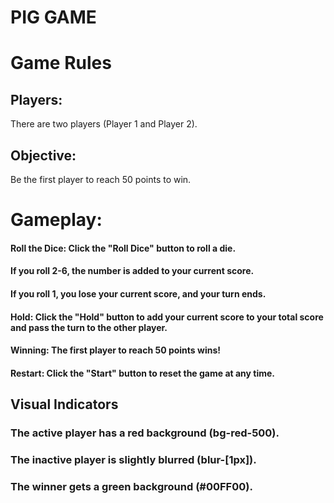 
# PIG GAME
# Game Rules
## Players: 
There are two players (Player 1 and Player 2).

## Objective: 
Be the first player to reach 50 points to win.

# Gameplay:

#### Roll the Dice: Click the "Roll Dice" button to roll a die.

#### If you roll 2-6, the number is added to your current score.

#### If you roll 1, you lose your current score, and your turn ends.

#### Hold: Click the "Hold" button to add your current score to your total score and pass the turn to the other player.

#### Winning: The first player to reach 50 points wins!

#### Restart: Click the "Start" button to reset the game at any time.
## Visual Indicators
### The active player has a red background (bg-red-500).

### The inactive player is slightly blurred (blur-[1px]).

### The winner gets a green background (#00FF00).

